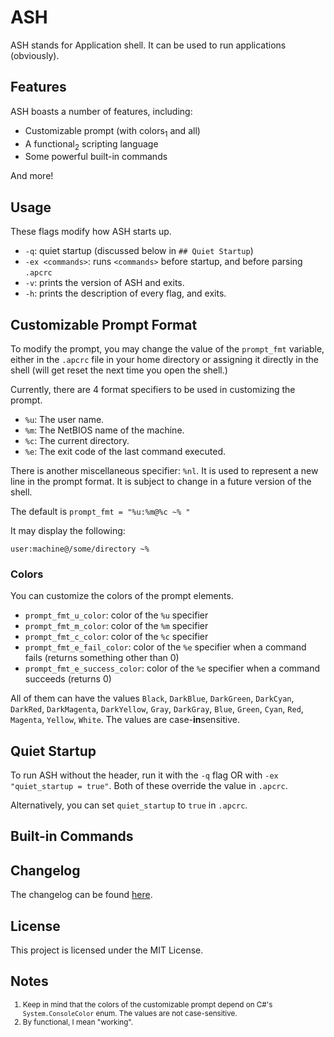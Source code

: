 # ASH

ASH stands for Application shell. It can be used to run applications (obviously).

## Features

ASH boasts a number of features, including:

- Customizable prompt (with colors<sub>1</sub> and all)
- A functional<sub>2</sub> scripting language
- Some powerful built-in commands

And more!

## Usage

These flags modify how ASH starts up.

- `-q`: quiet startup (discussed below in `## Quiet Startup`)
- `-ex <commands>`: runs `<commands>` before startup, and before parsing `.apcrc`
- `-v`: prints the version of ASH and exits.
- `-h`: prints the description of every flag, and exits.

## Customizable Prompt Format

To modify the prompt, you may change the value of the `prompt_fmt` variable, either in the `.apcrc` file in your home directory or assigning it directly in the shell (will get reset the next time you open the shell.)

Currently, there are 4 format specifiers to be used in customizing the prompt.

- `%u`: The user name.
- `%m`: The NetBIOS name of the machine.
- `%c`: The current directory.
- `%e`: The exit code of the last command executed.

There is another miscellaneous specifier: `%nl`. It is used to represent a new line in the prompt format. It is subject to change in a future version of the shell.

The default is `prompt_fmt = "%u:%m@%c ~% "`

It may display the following:

`user:machine@/some/directory ~%`

### Colors

You can customize the colors of the prompt elements.

- `prompt_fmt_u_color`: color of the `%u` specifier
- `prompt_fmt_m_color`: color of the `%m` specifier
- `prompt_fmt_c_color`: color of the `%c` specifier
- `prompt_fmt_e_fail_color`: color of the `%e` specifier when a command fails (returns something other than 0)
- `prompt_fmt_e_success_color`: color of the `%e` specifier when a command succeeds (returns 0)

All of them can have the values `Black`, `DarkBlue`, `DarkGreen`, `DarkCyan`, `DarkRed`, `DarkMagenta`, `DarkYellow`, `Gray`, `DarkGray`, `Blue`, `Green`, `Cyan`, `Red`, `Magenta`, `Yellow`, `White`. The values are case-**in**sensitive.

## Quiet Startup

To run ASH without the header, run it with the `-q` flag OR with `-ex "quiet_startup = true"`. Both of these override the value in `.apcrc`.

Alternatively, you can set `quiet_startup` to `true` in `.apcrc`.

## Built-in Commands

<!-- TODO: Describe built-in commands. -->

## Changelog

The changelog can be found [here](CHANGELOG.md).

## License

This project is licensed under the MIT License.

## Notes

<sup>

1. Keep in mind that the colors of the customizable prompt depend on C#'s `System.ConsoleColor` enum. The values are not case-sensitive.  
2. By functional, I mean "working".  

</sup>

